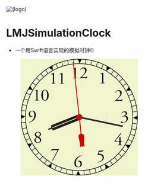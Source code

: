 ![(logo)](https://avatars2.githubusercontent.com/u/15794032?s=460&v=4)
# LMJSimulationClock

- 一个用Swift语言实现的模拟时钟⏰                
![](https://github.com/JerryLMJ/LMJSimulationClock/raw/master/demo.gif) 
